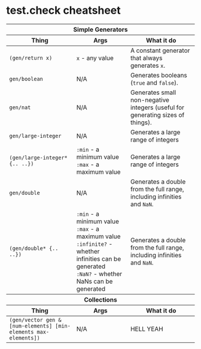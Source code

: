 # test.check cheatsheet

<table>
<thead><th colspan="3">Simple Generators</th></thead>
<thead><th>Thing</th><th>Args</th><th>What it do</th></thead>
<tr><td><code>(gen/return x)</code></td><td><code>x</code> - any value</td><td>A constant generator that always generates <code>x</code>.</td></tr>
<tr><td><code>gen/boolean</code></td><td>N/A</td><td>Generates booleans (<code>true</code> and <code>false</code>).</td></tr>
<tr><td><code>gen/nat</code></td><td>N/A</td><td>Generates small non-negative integers (useful for generating sizes of things).</td></tr>
<tr><td><code>gen/large-integer</code></td><td>N/A</td><td>Generates a large range of integers</td></tr>
<tr><td><code>(gen/large-integer* {.. ..})</code></td><td><code>:min</code> - a minimum value<br /><code>:max</code> - a maximum value</td><td>Generates a large range of integers</td></tr>
<tr><td><code>gen/double</code></td><td>N/A</td><td>Generates a double from the full range, including infinities and <code>NaN</code>.</td></tr>
<tr><td><code>(gen/double* {.. ..})</code></td><td><code>:min</code> - a minimum value<br /><code>:max</code> - a maximum value<br /><code>:infinite?</code> - whether infinities can be generated<br /><code>:NaN?</code> - whether NaNs can be generated</td><td>Generates a double from the full range, including infinities and <code>NaN</code>.</td></tr>
<thead><th colspan="3">Collections</th></thead>
<thead><th>Thing</th><th>Args</th><th>What it do</th></thead>
<tr><td><code>(gen/vector gen & [num-elements] [min-elements max-elements])</code></td><td>N/A</td><td>HELL YEAH</td></tr>
</table>
